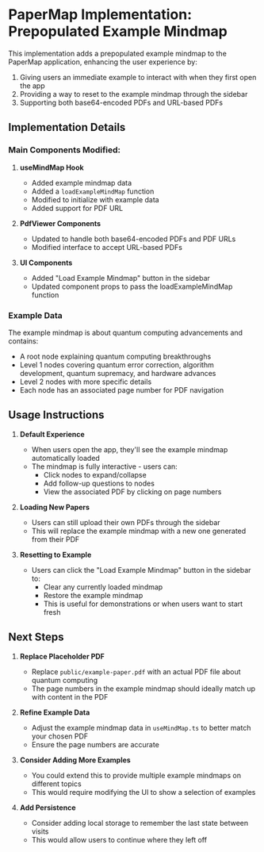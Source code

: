 # PaperMap Implementation: Prepopulated Example Mindmap

This implementation adds a prepopulated example mindmap to the PaperMap application, enhancing the user experience by:

1. Giving users an immediate example to interact with when they first open the app
2. Providing a way to reset to the example mindmap through the sidebar
3. Supporting both base64-encoded PDFs and URL-based PDFs

## Implementation Details

### Main Components Modified:

1. **useMindMap Hook**
   - Added example mindmap data
   - Added a `loadExampleMindMap` function
   - Modified to initialize with example data
   - Added support for PDF URL

2. **PdfViewer Components**
   - Updated to handle both base64-encoded PDFs and PDF URLs
   - Modified interface to accept URL-based PDFs

3. **UI Components**
   - Added "Load Example Mindmap" button in the sidebar
   - Updated component props to pass the loadExampleMindMap function

### Example Data

The example mindmap is about quantum computing advancements and contains:
- A root node explaining quantum computing breakthroughs
- Level 1 nodes covering quantum error correction, algorithm development, quantum supremacy, and hardware advances
- Level 2 nodes with more specific details
- Each node has an associated page number for PDF navigation

## Usage Instructions

1. **Default Experience**
   - When users open the app, they'll see the example mindmap automatically loaded
   - The mindmap is fully interactive - users can:
     - Click nodes to expand/collapse
     - Add follow-up questions to nodes
     - View the associated PDF by clicking on page numbers

2. **Loading New Papers**
   - Users can still upload their own PDFs through the sidebar
   - This will replace the example mindmap with a new one generated from their PDF

3. **Resetting to Example**
   - Users can click the "Load Example Mindmap" button in the sidebar to:
     - Clear any currently loaded mindmap
     - Restore the example mindmap
     - This is useful for demonstrations or when users want to start fresh

## Next Steps

1. **Replace Placeholder PDF**
   - Replace `public/example-paper.pdf` with an actual PDF file about quantum computing
   - The page numbers in the example mindmap should ideally match up with content in the PDF

2. **Refine Example Data**
   - Adjust the example mindmap data in `useMindMap.ts` to better match your chosen PDF
   - Ensure the page numbers are accurate

3. **Consider Adding More Examples**
   - You could extend this to provide multiple example mindmaps on different topics
   - This would require modifying the UI to show a selection of examples

4. **Add Persistence**
   - Consider adding local storage to remember the last state between visits
   - This would allow users to continue where they left off 